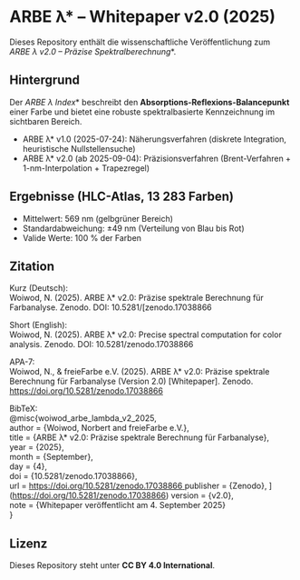 # ARBE λ* – Whitepaper v2.0 (2025)

Dieses Repository enthält die wissenschaftliche Veröffentlichung zum  
**ARBE λ* v2.0 – Präzise Spektralberechnung**.

## Hintergrund

Der **ARBE λ* Index** beschreibt den **Absorptions-Reflexions-Balancepunkt** einer Farbe und bietet eine robuste spektralbasierte Kennzeichnung im sichtbaren Bereich.

- ARBE λ* v1.0 (2025-07-24): Näherungsverfahren (diskrete Integration, heuristische Nullstellensuche)  
- ARBE λ* v2.0 (ab 2025-09-04): Präzisionsverfahren (Brent-Verfahren + 1-nm-Interpolation + Trapezregel)  

## Ergebnisse (HLC-Atlas, 13 283 Farben)

- Mittelwert: 569 nm (gelbgrüner Bereich)  
- Standardabweichung: ±49 nm (Verteilung von Blau bis Rot)  
- Valide Werte: 100 % der Farben  

## Zitation

Kurz (Deutsch):  
Woiwod, N. (2025). ARBE λ* v2.0: Präzise spektrale Berechnung für Farbanalyse. Zenodo. DOI: 10.5281/[zenodo.17038866

Short (English):  
Woiwod, N. (2025). ARBE λ* v2.0: Precise spectral computation for color analysis. Zenodo. DOI: 10.5281/zenodo.17038866  

APA-7:  
Woiwod, N., & freieFarbe e.V. (2025). ARBE λ* v2.0: Präzise spektrale Berechnung für Farbanalyse (Version 2.0) [Whitepaper]. Zenodo. https://doi.org/10.5281/zenodo.17038866

BibTeX:  
@misc{woiwod_arbe_lambda_v2_2025,  
  author       = {Woiwod, Norbert and freieFarbe e.V.},  
  title        = {ARBE λ* v2.0: Präzise spektrale Berechnung für Farbanalyse},  
  year         = {2025},  
  month        = {September},  
  day          = {4},  
  doi          = {10.5281/zenodo.17038866},  
  url          = [https://doi.org/10.5281/zenodo.17038866   ](https://zenodo.org/records/17038866)
  publisher    = {Zenodo},  ](https://doi.org/10.5281/zenodo.17038866)
  version      = {v2.0},  
  note         = {Whitepaper veröffentlicht am 4. September 2025}  
}  

## Lizenz

Dieses Repository steht unter **CC BY 4.0 International**.
